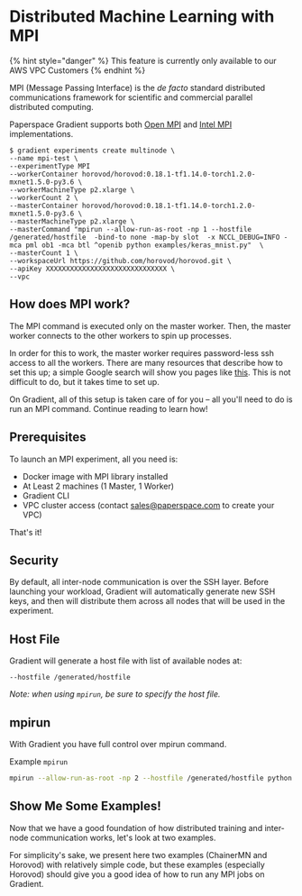 # Distributed Machine Learning with MPI

{% hint style="danger" %}
 This feature is currently only available to our AWS VPC Customers
{% endhint %}

MPI \(Message Passing Interface\) is the _de facto_ standard distributed communications framework for scientific and commercial parallel distributed computing. 

Paperspace Gradient supports both [Open MPI](https://www.open-mpi.org/) and [Intel MPI ](https://software.intel.com/en-us/mpi-library)implementations.   

```
$ gradient experiments create multinode \
--name mpi-test \
--experimentType MPI 
--workerContainer horovod/horovod:0.18.1-tf1.14.0-torch1.2.0-mxnet1.5.0-py3.6 \
--workerMachineType p2.xlarge \
--workerCount 2 \
--masterContainer horovod/horovod:0.18.1-tf1.14.0-torch1.2.0-mxnet1.5.0-py3.6 \
--masterMachineType p2.xlarge \
--masterCommand "mpirun --allow-run-as-root -np 1 --hostfile /generated/hostfile  -bind-to none -map-by slot  -x NCCL_DEBUG=INFO -mca pml ob1 -mca btl ^openib python examples/keras_mnist.py"  \
--masterCount 1 \
--workspaceUrl https://github.com/horovod/horovod.git \
--apiKey XXXXXXXXXXXXXXXXXXXXXXXXXXXXXX \
--vpc
```

## How does MPI work?

The MPI command is executed only on the master worker. Then, the master worker connects to the other workers to spin up processes.

In order for this to work, the master worker requires password-less ssh access to all the workers. There are many resources that describe how to set this up; a simple Google search will show you pages like [this](https://source.ggy.bris.ac.uk/wiki/Configure_ssh_for_MPI). This is not difficult to do, but it takes time to set up.

On Gradient, all of this setup is taken care of for you – all you'll need to do is run an MPI command. Continue reading to learn how!

## Prerequisites

To launch an MPI experiment, all you need is:

* Docker image with MPI library installed
* At Least 2 machines \(1 Master, 1 Worker\)
* Gradient CLI
* VPC cluster access \(contact [sales@paperspace.com](mailto:sales@paperspace.com) to create your VPC\)

That's it!

## Security

By default, all inter-node communication is over the SSH layer. Before launching your workload, Gradient will automatically generate new SSH keys, and then will distribute them across all nodes that will be used in the experiment.

## Host File

Gradient will generate a host file with list of available nodes at:

```text
--hostfile /generated/hostfile
```

_Note: when using `mpirun`, be sure to specify the host file._

## mpirun

With Gradient you have full control over mpirun command.

Example `mpirun`

```bash
mpirun --allow-run-as-root -np 2 --hostfile /generated/hostfile python main.py 
```

## Show Me Some Examples!

Now that we have a good foundation of how distributed training and inter-node communication works, let's look at two examples.

For simplicity's sake, we present here two examples \(ChainerMN and Horovod\) with relatively simple code, but these examples \(especially Horovod\) should give you a good idea of how to run any MPI jobs on Gradient.





